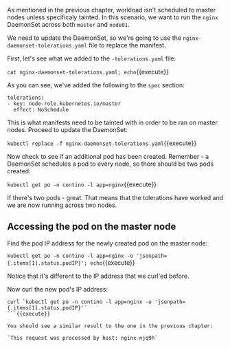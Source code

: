 As mentioned in the previous chapter, workload isn't scheduled to master nodes unless specificaly tainted. In this scenario, we want to run the `nginx` DaemonSet across both `master` and `node01`. 

We need to update the DaemonSet, so we're going to use the `nginx-daemonset-tolerations.yaml` file to replace the manifest.

First, let's see what we added to the `-tolerations.yaml` file:

`cat nginx-daemonset-tolerations.yaml; echo`{{execute}}

As you can see, we've added the following to the `spec` section:

```
tolerations:
- key: node-role.kubernetes.io/master
  effect: NoSchedule
```

This is what manifests need to be tainted with in order to be ran on master nodes. Proceed to update the DaemonSet:

`kubectl replace -f nginx-daemonset-tolerations.yaml`{{execute}}

Now check to see if an additional pod has been created. Remember - a DaemonSet schedules a pod to every node, so there should be two pods created:

`kubectl get po -n contino -l app=nginx`{{execute}}

If there's two pods - great. That means that the tolerations have worked and we are now running across two nodes.

## Accessing the pod on the master node

Find the pod IP address for the newly created pod on the master node:

`kubectl get po -n contino -l app=nginx -o 'jsonpath={.items[1].status.podIP}'; echo`{{execute}}

Notice that it's different to the IP address that we curl'ed before.

Now curl the new pod's IP address:

```
curl `kubectl get po -n contino -l app=nginx -o 'jsonpath={.items[1].status.podIP}'`
```{{execute}}

You should see a similar result to the one in the previous chapter:

`This request was processed by host: nginx-njq9h`